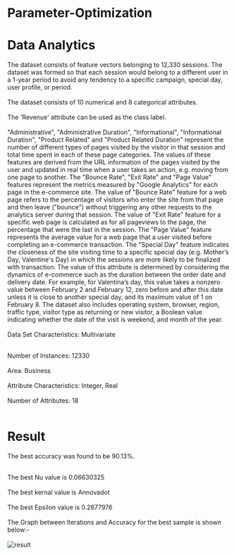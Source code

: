 # Parameter-Optimization
# Data Analytics
The dataset consists of feature vectors belonging to 12,330 sessions.
The dataset was formed so that each session
would belong to a different user in a 1-year period to avoid
any tendency to a specific campaign, special day, user
profile, or period.
<br>
<br>
The dataset consists of 10 numerical and 8 categorical attributes.
<br>
<br>
The 'Revenue' attribute can be used as the class label.
<br>
<br>
"Administrative", "Administrative Duration", "Informational", "Informational Duration", "Product Related" and "Product Related Duration" represent the number of different types of pages visited by the visitor in that session and total time spent in each of these page categories. The values of these features are derived from the URL information of the pages visited by the user and updated in real time when a user takes an action, e.g. moving from one page to another. The "Bounce Rate", "Exit Rate" and "Page Value" features represent the metrics measured by "Google Analytics" for each page in the e-commerce site. The value of "Bounce Rate" feature for a web page refers to the percentage of visitors who enter the site from that page and then leave ("bounce") without triggering any other requests to the analytics server during that session. The value of "Exit Rate" feature for a specific web page is calculated as for all pageviews to the page, the percentage that were the last in the session. The "Page Value" feature represents the average value for a web page that a user visited before completing an e-commerce transaction. The "Special Day" feature indicates the closeness of the site visiting time to a specific special day (e.g. Mother’s Day, Valentine's Day) in which the sessions are more likely to be finalized with transaction. The value of this attribute is determined by considering the dynamics of e-commerce such as the duration between the order date and delivery date. For example, for Valentina’s day, this value takes a nonzero value between February 2 and February 12, zero before and after this date unless it is close to another special day, and its maximum value of 1 on February 8. The dataset also includes operating system, browser, region, traffic type, visitor type as returning or new visitor, a Boolean value indicating whether the date of the visit is weekend, and month of the year.
<br>
<br>
Data Set Characteristics: Multivariate
<br><br>

Number of Instances: 12330
<br>
<br>
Area: Business
<br>
<br>
Attribute Characteristics: Integer, Real
<br>
<br>
Number of Attributes: 18
<br>
<br>
# Result
The best accuracy was found to be 90.13%.
<br><br>

The best Nu value is 0.06630325
<br>
<br>
The best kernal value is Annovadot
<br>
<br>
The best Epsilon value is 0.2677976
<br>
<br>
The Graph between Iterations and Accuracy for the best sample is shown below:-
<br>
<br>
![result](https://user-images.githubusercontent.com/81161758/233202235-4c048047-1df0-4480-aa34-742ba27bf4ad.png)

